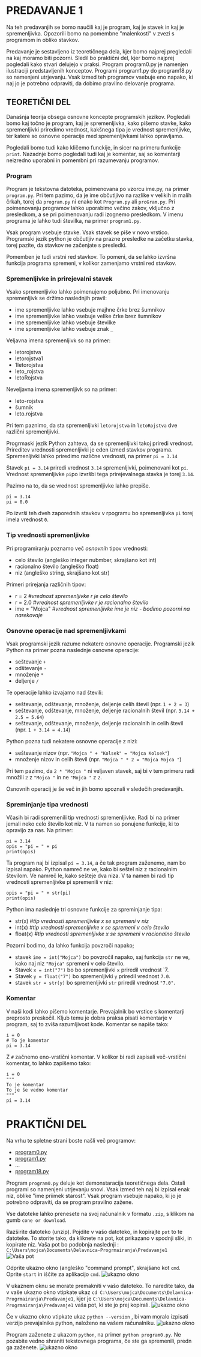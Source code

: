 # PREDAVANJE 1

Na teh predavanjih se bomo naučili kaj je program, kaj je stavek in kaj je spremenljivka. Opozorili bomo na pomembne "malenkosti" v zvezi s programom in obliko stavkov.

Predavanje je sestavljeno iz teoretičnega dela, kjer bomo najprej pregledali na kaj moramo biti pozorni. Sledil bo praktični del, kjer bomo najprej pogledali kako stvari delujejo v praksi. Program program0.py je namenjen ilustraciji predstavljenih konceptov. Programi program1.py do program18.py so namenjeni utrjevanju. Vsak izmed teh programov vsebuje eno napako, ki naj jo je potrebno odpraviti, da dobimo pravilno delovanje programa.

## TEORETIČNI DEL

Današnja teorija obsega osnovne koncepte programskih jezikov. Pogledali bomo kaj točno je program, kaj je spremenljivka, kako pišemo stavke, kako spremenljivki priredimo vrednost, kakšnega tipa je vrednost spremenljivke, ter katere so osnovne operacije med spremenljivkami lahko opravljamo.

Pogledali bomo tudi kako kličemo funckije, in sicer na primeru funkcije `print`. Nazadnje bomo pogledali tudi kaj je komentar, saj so komentarji neizredno uporabni in pomembni pri razumevanju programov.

### Program
Program je tekstovna datoteka, poimenovana po vzorcu ime.py, na primer `program.py`. Pri tem pazimo, da je ime občutljivo na razlike v velikih in malih črkah, torej da `program.py` ni enako kot `Program.py` ali `proGram.py`.
Pri poimenovanju programov lahko uporabimo večino zakov, vključno z presledkom, a se pri poimenovanju radi izognemo presledkom. V imenu programa je lahko tudi številka, na primer `program1.py`.

Vsak program vsebuje stavke. Vsak stavek se piše v novo vrstico. Programski jezik python je občutljiv na prazne presledke na začetku stavka, torej pazite, da stavkov ne začenjate s presledki.

Pomemben je tudi vrstni red stavkov. To pomeni, da se lahko izvršna funkcija programa spremeni, v kolikor zamenjamo vrstni red stavkov.

### Spremenljivke in prirejevalni stavek

Vsako spremenljivko lahko poimenujemo poljubno. Pri imenovanju spremenljivk se držimo naslednjih pravil:
* ime spremenljivke lahko vsebuje majhne črke brez šumnikov
* ime spremenljivke lahko vsebuje velike črke brez šumnikov
* ime spremenljivke lahko vsebuje številke
* ime spremenljivke lahko vsebuje znak `_`

Veljavna imena spremenljivk so na primer:
* letorojstva
* letorojstva1
* 1letorojstva
* leto_rojstva
* letoRojstva

Neveljavna imena spremenljivk so na primer:
* leto-rojstva
* šumnik
* leto.rojstva

Pri tem paznimo, da sta spremenljivki `letorojstva` in `letoRojstva` dve različni spremenljivki. 

Progrmaski jezik Python zahteva, da se spremenljivki takoj priredi vrednost. Prireditev vrednosti spremenljivki je eden izmed stavkov programa.
Spremenljivki lahko priredimo različne vrednosti, na primer
``` pi = 3.14 ```

Stavek `pi = 3.14` priredi vrednost `3.14` spremenljivki, poimenovani kot `pi`. Vrednost spremenljivke `pi`po izvršbi tega prirejevalnega stavka je torej `3.14`.

Pazimo na to, da se vrednost spremenljivke lahko prepiše. 

``` 
pi = 3.14 
pi = 0.0
```
Po izvrši teh dveh zaporednih stavkov v rpogramu bo spremenljivka `pi` torej imela vrednost `0`.

### Tip vrednosti spremenljivke

Pri programiranju poznamo več *osnovnih* tipov vrednosti:
* celo število (angleško integer nubmber, skrajšano kot int)
* racionalno število (angleško float)
* niz (angleško string, skrajšano kot str)

Primeri prirejanja različnih tipov:
* r = 2 #*vrednost spremenljivke r je celo število*
* r = 2.0 #*vrednost spremenljivke r je racionalno število*
* ime = "Mojca" #*vrednost spremenljivke ime je niz - bodimo pozorni na narekovaje*

### Osnovne operacije nad spremenljivkami

Vsak programski jezik razume nekatere osnovne operacije. Programski jezik Python na primer pozna naslednje osnovne operacije:
* seštevanje 	`+`
* odštevanje 	`-`
* množenje 		`*`
* deljenje 		`/`

Te operacije lahko izvajamo nad števili:

* seštevanje, odštevanje, množenje, deljenje celih števil (npr. `1 + 2 = 3`)
* seštevanje, odštevanje, množenje, deljenje racionalnih števil (npr. `3.14 + 2.5 = 5.64`)
* seštevanje, odštevanje, množenje, deljenje racionalnih in celih števil (npr. `1 + 3.14 = 4.14`)

Python pozna tudi nekatere osnovne operacije z nizi:

* seštevanje nizov (npr. `"Mojca " + "Kolsek" = "Mojca Kolsek"`)
* množenje nizov in celih števil (npr. `"Mojca " * 2 = "Mojca Mojca "`)

Pri tem pazimo, da `2 * "Mojca "` ni veljaven stavek, saj bi v tem primeru radi množili `2` z `"Mojca "` in ne `"Mojca "` z `2`.

Osnovnih operacij je še več in jih bomo spoznali v sledečih predavanjih.

### Spreminjanje tipa vrednosti
Včasih bi radi spremenili tip vrednosti spremenljivke. Radi bi na primer jemali neko celo število kot niz. V ta namen so ponujene funkcije, ki to opravijo za nas.
Na primer:
```
pi = 3.14
opis = "pi = " + pi
print(opis)
```

Ta program naj bi izpisal `pi = 3.14`, a če tak program zaženemo, nam bo izpisal napako. Python namreč ne ve, kako bi seštel niz z racionalnim številom. Ve namreč le, kako sešteje dva niza. V ta namen bi radi tip vrednosti spremenljivke pi spremenili v niz:

```
opis = "pi = " + str(pi)
print(opis)
```

Python ima naslednje tri osnovne funkcije za spreminjanje tipa:
* str(x) #*tip vrednosti spremenljivke x se spremeni v niz*
* int(x) #*tip vrednosti spremenljivke x se spremeni v celo število* 
* float(x) #*tip vrednosti spremenljivke x se spremeni v racionalno število*

Pozorni bodimo, da lahko funkcija povzroči napako; 
* stavek `ime = int("Mojca")` bo povzročil napako, saj funkcija `str` ne ve, kako naj niz `"Mojca"` spremeni v celo število.
* Stavek `x = int("7")` bo bo spremenljivki `x` priredil vrednost `7.
* Stavek `y = float("7")` bo spremenljivki `y` priredil vrednost `7.0`.
* stavek `str = str(y)`  bo spremenljivki `str` priredil vrednost `"7.0"`.

### Komentar

V naši kodi lahko pišemo komentarje. Prevajalnik bo vrstice s komentarji preprosto preskočil. Kljub temu je dobra praksa pisati komentarje v program, saj to zviša razumljivost kode. Komentar se napiše tako:
```
i = 0
# To je komentar
pi = 3.14
```


Z `#` začnemo eno-vrstični komentar.
V kolikor bi radi zapisali več-vrstični komentar, to lahko zapišemo tako:
```
i = 0
"""
To je komentar
To je še vedno komentar
"""
pi = 3.14
```

# PRAKTIČNI DEL
Na vrhu te spletne strani boste našli več programov:
* [program0.py](./program0.py)
* [program1.py](./program1.py)
* ...
* [program18.py](./program18.py)

Program  `program0.py` deluje kot demonstaracija teoretičnega dela.
Ostali programi so namenjeni utrjevanju snovi. Vsak izmed teh naj bi izpisal enak niz, oblike "ime priimek starost". Vsak program vsebuje napako, ki jo je potrebno odpraviti, da se program pravilno zažene.

Vse datoteke lahko prenesete na svoj računalnik v formatu `.zip`, s klikom na gumb `cone or download`.

Razširite datoteko (unzip). Pojdite v vašo datoteko, in kopirajte `pot` to te datoteke. To storite tako, da kliknete na pot, kot prikazano v spodnji sliki, in kopirate niz. Vaša pot bo podobnja naslednji : `C:\Users\mojca\Documents\Delavnica-Progrmairanja\Predavanje1`
![Vaša pot](./pot.PNG)

Odprite ukazno okno (angleško "command prompt", skrajšano kot `cmd`. Oprite `start` in iščite za aplikacijo `cmd`.
![ukazno okno](./cmd.PNG)

V ukaznem oknu se morate premakniti v vašo datoteko. To naredite tako, da v vaše ukazno okno vtipkate ukaz `cd C:\Users\mojca\Documents\Delavnica-Progrmairanja\Predavanje1`, kjer je `C:\Users\mojca\Documents\Delavnica-Progrmairanja\Predavanje1` vaša pot, ki ste jo prej kopirali. 
![ukazno okno](./cd.PNG)

Če v ukazno okno vtipkate ukaz `python --version` , bi vam moralo izpisati verzijo prevajalnika python, naloženo na vašem računalniku.
![ukazno okno](python_version.PNG)


Program zaženete z ukazom `python`, na primer `python program0.py`.
Ne pozabite vedno shraniti tekstovnega programa, če ste ga spremenili, predn ga zaženete.
![ukazno okno](./run.PNG)





